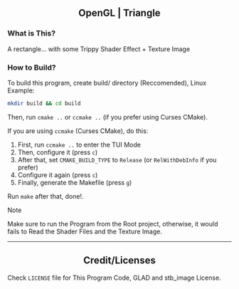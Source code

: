 <h2 style="text-align: center">OpenGL | Triangle</h2>

### What is This?

A rectangle... with some Trippy Shader Effect + Texture Image

### How to Build?

To build this program, create build/ directory (Reccomended), Linux Example:

```bash
mkdir build && cd build
```

Then, run `cmake ..` or `ccmake ..` (if you prefer using Curses CMake).

If you are using `ccmake` (Curses CMake), do this:

1. First, run `ccmake ..` to enter the TUI Mode
2. Then, configure it (press `c`)
3. After that, set `CMAKE_BUILD_TYPE` to `Release` (or `RelWithDebInfo` if you prefer)
4. Configure it again (press `c`)
5. Finally, generate the Makefile (press `g`)

Run `make` after that, done!.

>[!NOTE]
> Make sure to run the Program from the Root project, otherwise, it would fails to Read the Shader Files and the Texture Image.  

---
<h2 style="text-align: center">Credit/Licenses</h2>

Check `LICENSE` file for This Program Code, GLAD and stb_image License.
